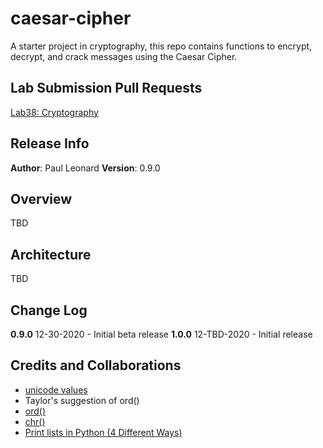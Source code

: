 # caesar-cipher
A starter project in cryptography, this repo contains functions to encrypt, decrypt, and crack messages using the Caesar Cipher.

## Lab Submission Pull Requests
[Lab38: Cryptography](https://github.com/paul-leonard/caesar-cipher/pull/1)

## Release Info
**Author**: Paul Leonard
**Version**: 0.9.0

## Overview
TBD

## Architecture
TBD

## Change Log
**0.9.0** 12-30-2020 - Initial beta release
**1.0.0** 12-TBD-2020 - Initial release

## Credits and Collaborations
- [unicode values](https://en.wikipedia.org/wiki/List_of_Unicode_characters)
- Taylor's suggestion of ord()
- [ord()](https://www.geeksforgeeks.org/ord-function-python/)
- [chr()](https://stackoverflow.com/questions/29818519/what-is-the-opposite-of-pythons-ord-function#:~:text=For%20example%2C%20chr(97),i%20is%20outside%20that%20range.)
- [Print lists in Python (4 Different Ways)](https://www.geeksforgeeks.org/print-lists-in-python-4-different-ways/)
